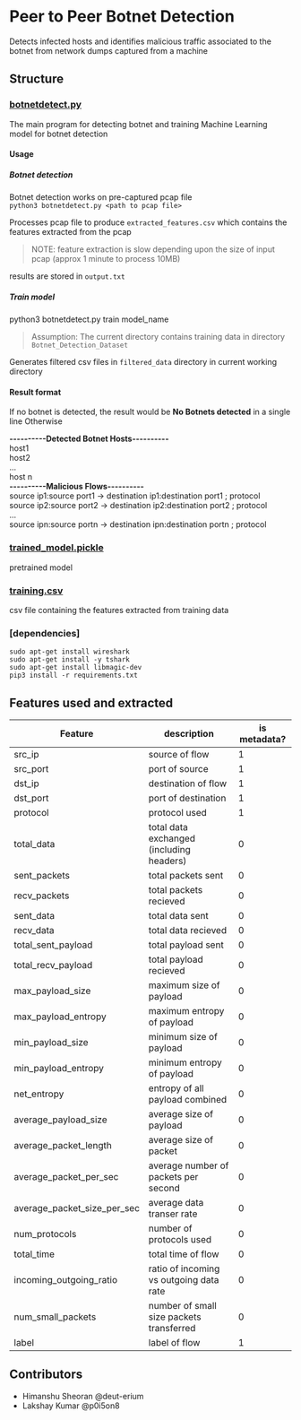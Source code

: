 # Peer to Peer Botnet Detection
Detects infected hosts and identifies malicious traffic associated to the botnet from network dumps captured from a machine 

## Structure

### [botnetdetect.py](botnetdetect.py)
The main program for detecting botnet and training Machine Learning model for botnet detection  

#### Usage

##### Botnet detection
Botnet detection works on pre-captured pcap file  
`python3 botnetdetect.py <path to pcap file>`

Processes pcap file to produce `extracted_features.csv` which contains the features extracted from the pcap
> NOTE: feature extraction is slow depending upon the size of input pcap (approx 1 minute to process 10MB)

results are stored in `output.txt`

##### Train model
python3 botnetdetect.py train model_name
> Assumption: The current directory contains training data in directory `Botnet_Detection_Dataset`

Generates filtered csv files in `filtered_data` directory in current working directory

#### Result format

If no botnet is detected, the result would be
**No Botnets detected** in a single line
Otherwise

**----------Detected Botnet Hosts----------**  
host1  
host2  
...  
host n  
**----------Malicious Flows----------**  
source ip1:source port1 -> destination ip1:destination port1 ; protocol  
source ip2:source port2 -> destination ip2:destination port2 ; protocol  
...  
source ipn:source portn -> destination ipn:destination portn ; protocol  




### [trained_model.pickle](trained_model.pickle)
pretrained model

### [training.csv](tranining.csv)
csv file containing the features extracted from training data

### [dependencies]
```
sudo apt-get install wireshark
sudo apt-get install -y tshark
sudo apt-get install libmagic-dev
pip3 install -r requirements.txt
```

## Features used and extracted
| Feature                    | description                              | is metadata?|
| -------                    | ------------                             | ----------- |
|src_ip                      | source of flow                           |1|
|src_port                    | port of source                           |1|
|dst_ip                      | destination of flow                      |1|
|dst_port                    | port of destination                      |1|
|protocol                    | protocol used                            |1|
|total_data                  | total data exchanged (including headers) |0|
|sent_packets                | total packets sent                       |0|
|recv_packets                | total packets recieved                   |0|
|sent_data                   | total data sent                          |0|
|recv_data                   | total data recieved                      |0|
|total_sent_payload          | total payload sent                       |0|
|total_recv_payload          | total payload recieved                   |0|
|max_payload_size            | maximum size of payload                  |0|
|max_payload_entropy         | maximum entropy of payload               |0|
|min_payload_size            | minimum size of payload                  |0|
|min_payload_entropy         | minimum entropy of payload               |0|
|net_entropy                 | entropy of all payload combined          |0|
|average_payload_size        | average size of payload                  |0|
|average_packet_length       | average size of packet                   |0|
|average_packet_per_sec      | average number of packets per second     |0|
|average_packet_size_per_sec | average data transer rate                |0|
|num_protocols               | number of protocols used                 |0|
|total_time                  | total time of flow                       |0|
|incoming_outgoing_ratio     | ratio of incoming vs outgoing data rate  |0|
|num_small_packets           | number of small size packets transferred |0|
|label                       | label of flow                            |1|


## Contributors
- Himanshu Sheoran @deut-erium
- Lakshay Kumar @p0i5on8

